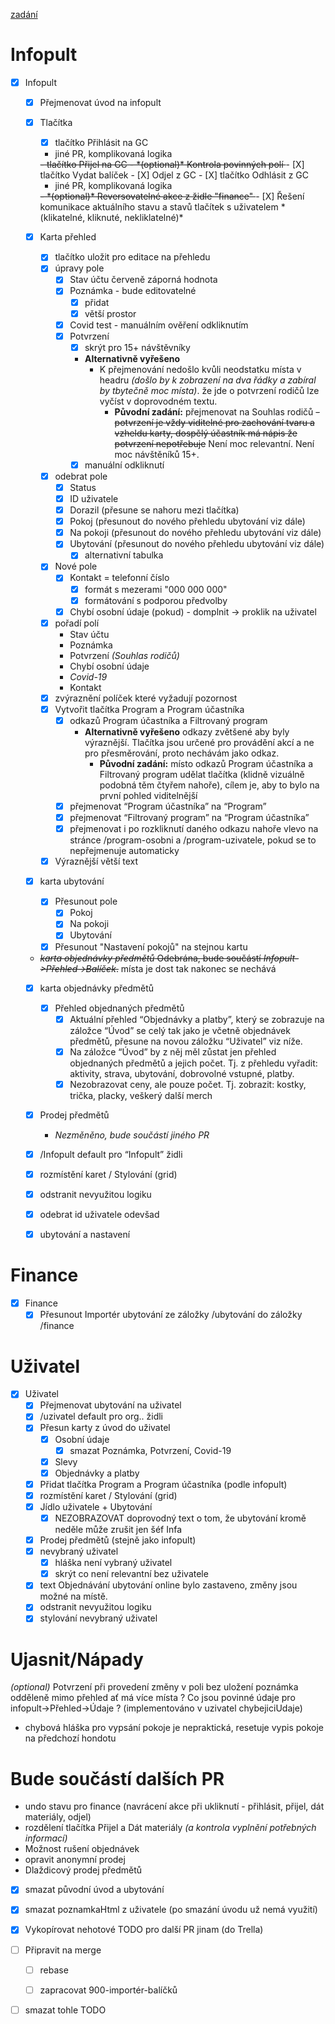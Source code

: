 
[zadání](https://docs.google.com/document/d/1be-iH5z5Xb_a5mG69Yv_1AzJe82kuwXym_iCpz838jQ)

# Infopult

- [X] Infopult
  - [X] Přejmenovat úvod na infopult
  - [X] Tlačítka
    - [X] tlačítko Přihlásit na GC
    - jiné PR, komplikovaná logika
    <s>
      - tlačítko Přijel na GC
        - *(optional)* Kontrola povinných polí
    </s>
    - [X] tlačítko Vydat balíček
    - [X] Odjel z GC
    - [X] tlačítko Odhlásit z GC

    - jiné PR, komplikovaná logika
    <s>
      - *(optional)* Reversovatelné akce z židle "finance"
    </s>
    - [X] Řešení komunikace aktuálního stavu a stavů tlačítek s uživatelem *(klikatelné, kliknuté, nekliklatelné)*
  - [X] Karta přehled
    - [X] tlačítko uložit pro editace na přehledu
    - [X] úpravy pole
      - [X] Stav účtu červeně záporná hodnota
      - [X] Poznámka - bude editovatelné
        - [X] přidat
        - [X] větší prostor
      - [X] Covid test - manuálním ověření odkliknutím
      - [X] Potvrzení
        - [X] skrýt pro 15+ návštěvníky
        - **Alternativně vyřešeno**
          - K přejmenování nedošlo kvůli neodstatku místa v headru *(došlo by k zobrazení na dva řádky a zabíral by tbytečně moc místa)*. že jde o potvrzení rodičů lze vyčíst v doprovodném textu.
            - **Původní zadání:** přejmenovat na Souhlas rodičů
          ~~- potvrzení je vždy viditelné pro zachování tvaru a vzheldu karty, dospělý účastník má nápis že potvrzení nepotřebuje~~ Není moc relevantní. Není moc návštěníků 15+.
        - [X] manuální odkliknutí
    - [X] odebrat pole
      - [X] Status
      - [X] ID uživatele
      - [X] Dorazil (přesune se nahoru mezi tlačítka)
      - [X] Pokoj (přesunout do nového přehledu ubytování viz dále)
      - [X] Na pokoji (přesunout do nového přehledu ubytování viz dále)
      - [X] Ubytování (přesunout do nového přehledu ubytování viz dále)
        - [X] alternativní tabulka
    - [X] Nové pole
      - [X] Kontakt = telefonní číslo
        - [X] formát s mezerami "000 000 000"
        - [X] formátování s podporou předvolby
      - [X] Chybí osobní údaje (pokud) - domplnit -> proklik na uživatel
    - [X] pořadí polí 
      - Stav účtu
      - Poznámka
      - Potvrzení *(Souhlas rodičů)*
      - Chybí osobní údaje
      - *Covid-19*
      - Kontakt
    - [X] zvýraznění políček které vyžadují pozornost
    - [X] Vytvořit tlačítka Program a Program účastníka
      - [X] odkazů Program účastníka a Filtrovaný program
        - **Alternativně vyřešeno** odkazy zvětšené aby byly výraznější. Tlačítka jsou určené pro provádění akcí a ne pro přesměrování, proto nechávám jako odkaz.
          - **Původní zadání:** místo odkazů Program účastníka a Filtrovaný program udělat tlačítka (klidně vizuálně podobná těm čtyřem nahoře), cílem je, aby to bylo na první pohled viditelnější
      - [X] přejmenovat “Program účastníka” na “Program”
      - [X] přejmenovat “Filtrovaný program” na “Program účastníka”
      - [X] přejmenovat i po rozkliknutí daného odkazu nahoře vlevo na stránce /program-osobni a /program-uzivatele, pokud se to nepřejmenuje automaticky
    - [X] Výraznější větší text
  - [X] karta ubytování
    - [X] Přesunout pole
      - [X] Pokoj
      - [X] Na pokoji
      - [X] Ubytování
    - [X] Přesunout "Nastavení pokojů" na stejnou kartu
  - ~~*karta objednávky předmětů* Odebrána, bude součástí *Infopult->Přehled->Balíček*.~~ místa je dost tak nakonec se nechává
  - [X] karta objednávky předmětů
    - [X] Přehled objednaných předmětů
        - [X] Aktuální přehled “Objednávky a platby”, který se zobrazuje na záložce “Úvod” se celý tak jako je včetně objednávek předmětů, přesune na novou záložku “Uživatel” viz níže.
        - [X] Na záložce “Úvod” by z něj měl zůstat jen přehled objednaných předmětů a jejich počet. 
          Tj. z přehledu vyřadit: aktivity, strava, ubytování, dobrovolné vstupné, platby.
        - [X] Nezobrazovat ceny, ale pouze počet. Tj. zobrazit: kostky, trička, placky, veškerý další merch
  - [X] Prodej předmětů
    - *Nezměněno, bude součástí jiného PR*
  - [X] /Infopult default pro “Infopult” židli
  - [X] rozmístění karet / Stylování (grid)
  - [X] odstranit nevyužitou logiku
  - [X] odebrat id uživatele odevšad
  - [X] ubytování a nastavení 


# Finance

- [X] Finance
  - [X] Přesunout Importér ubytování ze záložky /ubytování do záložky /finance

# Uživatel


- [X] Uživatel
  - [X] Přejmenovat ubytování na uživatel
  - [X] /uzivatel default pro org.. židli
  - [X] Přesun karty z úvod do uživatel
    - [X] Osobní údaje
      - [X] smazat Poznámka, Potvrzení, Covid-19
    - [X] Slevy
    - [X] Objednávky a platby
  - [X] Přidat tlačítka Program a Program účastníka (podle infopult)
  - [X] rozmístění karet / Stylování (grid)
  - [X] Jídlo uživatele + Ubytování
    - [X] NEZOBRAZOVAT doprovodný text o tom, že ubytování kromě neděle může zrušit jen šéf Infa
  - [X] Prodej předmětů (stejně jako infopult)
  - [X] nevybraný uživatel
    - [X] hláška není vybraný uživatel
    - [X] skrýt co není relevantní bez uživatele
  - [X] text Objednávání ubytování online bylo zastaveno, změny jsou možné na místě.
  - [X] odstranit nevyužitou logiku
  - [X] stylování nevybraný uživatel

# Ujasnit/Nápady
  *(optional)* Potvrzení při provedení změny v poli bez uložení
  poznámka odděleně mimo přehled ať má více místa ?
  Co jsou povinné údaje pro infopult->Přehled->Údaje ? (implementováno v uzivatel chybejiciUdaje)
  - chybová hláška pro vypsání pokoje je nepraktická, resetuje vypis pokoje na předchozí hondotu

# Bude součástí dalších PR
  - undo stavu pro finance (navrácení akce při ukliknutí - přihlásit, přijel, dát materiály, odjel)
  - rozdělení tlačítka Přijel a Dát materiály *(a kontrola vyplnění potřebných informací)*
  - Možnost rušení objednávek
  - opravit anonymní prodej
  - Dlaždicový prodej předmětů


- [X] smazat původní úvod a ubytování
- [X] smazat poznamkaHtml z uživatele (po smazání úvodu už nemá využití)

- [X] Vykopírovat nehotové TODO pro další PR jinam (do Trella)
- [ ] Připravit na merge
    - [ ] rebase
    - [ ] zapracovat 900-importér-balíčků


- [ ] smazat tohle TODO

